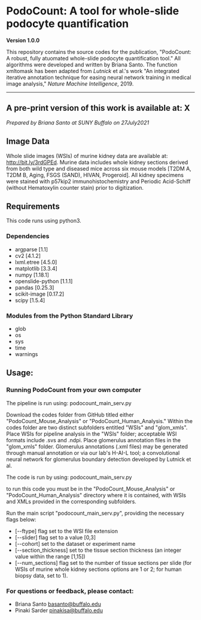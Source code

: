 # PodoCount: A tool for whole-slide podocyte quantification

**Version 1.0.0**

This repository contains the source codes for the publication, "PodoCount: A robust, fully atuomated whole-slide podocyte quantification tool." All algorithms were developed and written by Briana Santo. The function xmltomask has been adapted from *Lutnick* et al.'s work "An integrated iterative annotation technique for easing neural network training in medical image analysis," *Nature Machine Intelligence*, 2019.

---
## A pre-print version of this work is available at: X

*Prepared by Briana Santo at SUNY Buffalo on 27July2021*

## Image Data

Whole slide images (WSIs) of murine kidney data are available at: http://bit.ly/3rdGPEd. Murine data includes whole kidney sections derived from both wild type and diseased mice across six mouse models [T2DM A, T2DM B, Aging, FSGS (SAND), HIVAN, Progeroid]. All kidney specimens were stained with p57kip2 immunohistochemistry and Periodic Acid-Schiff (without Hematoxylin counter stain) prior to digitization. 

## Requirements

This code runs using python3.

### Dependencies

- argparse [1.1]
- cv2 [4.1.2]
- lxml.etree [4.5.0]
- matplotlib [3.3.4]
- numpy [1.18.1]
- openslide-python [1.1.1]
- pandas [0.25.3]
- scikit-image [0.17.2]
- scipy [1.5.4]

### Modules from the Python Standard Library

- glob 
- os 
- sys
- time
- warnings

## Usage: 
### Running PodoCount from your own computer

The pipeline is run using: podocount_main_serv.py

Download the codes folder from GitHub titled either "PodoCount_Mouse_Analysis" or "PodoCount_Human_Analysis." Within the codes folder are two distinct subfolders entitled "WSIs" and "glom_xmls". Place WSIs for pipeline analysis in the "WSIs" folder; acceptable WSI formats include .svs and .ndpi. Place glomerulus annotation files in the "glom_xmls" folder. Glomerulus annotations (.xml files) may be generated through manual annotation or via our lab's H-AI-L tool; a convolutional neural network for glomerulus boundary detection developed by Lutnick et al. 

The code is run by using: podocount_main_serv.py

to run this code you must be in the "PodoCount_Mouse_Analysis" or "PodoCount_Human_Analysis" directory where it is contained, with WSIs and XMLs provided in the corresponding subfolders. 

Run the main script "podocount_main_serv.py", providing the necessary flags below:
- [--ftype] flag set to the WSI file extension
- [--slider] flag set to a value [0,3]
- [--cohort] set to the dataset or experiment name
- [--section_thickness] set to the tissue section thickness (an integer value within the range [1,15])
- [--num_sections] flag set to the number of tissue sections per slide (for WSIs of murine whole kidney sections options are 1 or 2; for human biopsy data, set to 1).

### For questions or feedback, please contact:
- Briana Santo <basanto@buffalo.edu>
- Pinaki Sarder <pinakisa@buffalo.edu>



